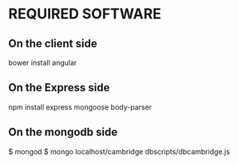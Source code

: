 # REQUIRED SOFTWARE 


## On the client side
bower install angular


## On the Express side
npm install express mongoose body-parser


## On the mongodb side

$ mongod
$ mongo localhost/cambridge dbscripts/dbcambridge.js

